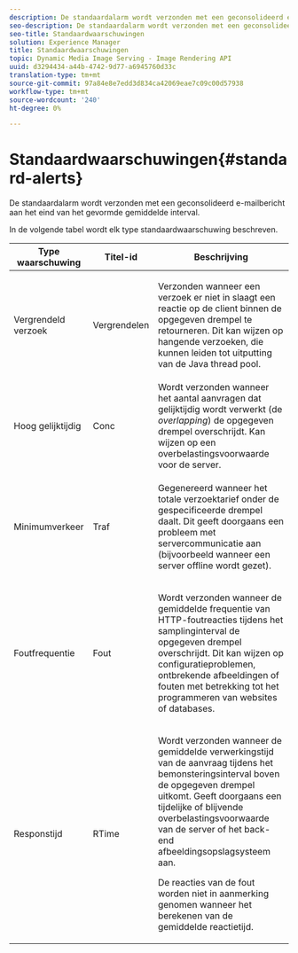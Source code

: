 ```yaml
---
description: De standaardalarm wordt verzonden met een geconsolideerd e-mailbericht aan het eind van het gevormde gemiddelde interval.
seo-description: De standaardalarm wordt verzonden met een geconsolideerd e-mailbericht aan het eind van het gevormde gemiddelde interval.
seo-title: Standaardwaarschuwingen
solution: Experience Manager
title: Standaardwaarschuwingen
topic: Dynamic Media Image Serving - Image Rendering API
uuid: d3294434-a44b-4742-9d77-a6945760d33c
translation-type: tm+mt
source-git-commit: 97a84e8e7edd3d834ca42069eae7c09c00d57938
workflow-type: tm+mt
source-wordcount: '240'
ht-degree: 0%

---
```



# Standaardwaarschuwingen{#standard-alerts}

De standaardalarm wordt verzonden met een geconsolideerd e-mailbericht aan het eind van het gevormde gemiddelde interval.

In de volgende tabel wordt elk type standaardwaarschuwing beschreven.

<table id="table_02611F1B920E48A6973BFA969CA564EB"> 
 <thead> 
  <tr> 
   <th class="entry"> <b>Type waarschuwing</b> </th> 
   <th class="entry"> <b>Titel-id</b> </th> 
   <th class="entry"> <b>Beschrijving</b> </th> 
  </tr> 
 </thead>
 <tbody> 
  <tr> 
   <td> <p>Vergrendeld verzoek </p> </td> 
   <td> <p>Vergrendelen </p> </td> 
   <td> <p>Verzonden wanneer een verzoek er niet in slaagt een reactie op de client binnen de opgegeven drempel te retourneren. Dit kan wijzen op hangende verzoeken, die kunnen leiden tot uitputting van de Java thread pool. </p> </td> 
  </tr> 
  <tr> 
   <td> <p>Hoog gelijktijdig </p> </td> 
   <td> <p>Conc </p> </td> 
   <td> Wordt verzonden wanneer het aantal aanvragen dat gelijktijdig wordt verwerkt (de <i>overlapping</i>) de opgegeven drempel overschrijdt. Kan wijzen op een overbelastingsvoorwaarde voor de server. </td> 
  </tr> 
  <tr> 
   <td> <p>Minimumverkeer </p> </td> 
   <td> <p>Traf </p> </td> 
   <td> <p>Gegenereerd wanneer het totale verzoektarief onder de gespecificeerde drempel daalt. Dit geeft doorgaans een probleem met servercommunicatie aan (bijvoorbeeld wanneer een server offline wordt gezet). </p> </td> 
  </tr> 
  <tr> 
   <td> <p>Foutfrequentie </p> </td> 
   <td> <p>Fout </p> </td> 
   <td> <p>Wordt verzonden wanneer de gemiddelde frequentie van HTTP-foutreacties tijdens het samplinginterval de opgegeven drempel overschrijdt. Dit kan wijzen op configuratieproblemen, ontbrekende afbeeldingen of fouten met betrekking tot het programmeren van websites of databases. </p> </td> 
  </tr> 
  <tr> 
   <td> <p>Responstijd </p> </td> 
   <td> <p>RTime </p> </td> 
   <td> <p>Wordt verzonden wanneer de gemiddelde verwerkingstijd van de aanvraag tijdens het bemonsteringsinterval boven de opgegeven drempel uitkomt. Geeft doorgaans een tijdelijke of blijvende overbelastingsvoorwaarde van de server of het back-end afbeeldingsopslagsysteem aan. </p> <p>De reacties van de fout worden niet in aanmerking genomen wanneer het berekenen van de gemiddelde reactietijd. </p> </td> 
  </tr> 
 </tbody> 
</table>

